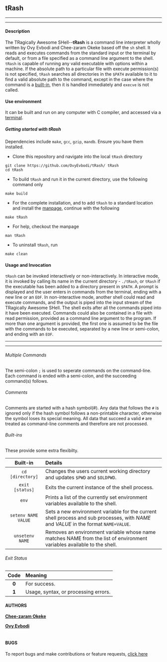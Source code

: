 ## tRash

---

---

#### Description

The TRagically Awesome SHell--**tRash** is a command line interpreter wholly written
by Ovy Evbodi and Chee-zaram Okeke based off the `sh` shell. It reads and executes
commands from the standard input or the terminal by default, or from a file specified
as a command line argument to the shell.
`tRash` is capable of running any valid executable with options within a machine.
If the absolute path to a particular file with execute permission(s) is not specified,
`tRash` searches all directories in the `$PATH` available to it to find a valid
absolute path to the command, except in the case where the command is a <a href="#built-ins">built-in</a>,
then it is handled immediately and `execve` is not called.<br>

#### Use environment

It can be built and run on any computer with C compiler, and accessed via a [terminal](https://ubuntu.com/tutorials/command-line-for-beginners).

##### Getting started with tRash

Dependencies include `make`, `gcc`, `gzip`, `mandb`. Ensure you have them installed.

- Clone this repository and navigate into the local `tRash` directory

```shell
git clone https://github.com/OvyEvbodi/tRash/ tRash
cd tRash
```

- To build `tRash` and run it in the current directory, use the following command only

```shell
make build
```

- For the complete installation, and to add `tRash` to a standard location and install
  the [manpage](https://en.wikipedia.org/wiki/Man_page), continue with the following

```shell
make tRash
```

- For help, checkout the manpage

```shell
man tRash
```

- To uninstall `tRash`, run

```shell
make clean
```

#### Usage and Invocation

`tRash` can be invoked interactively or non-interactively.
In interactive mode, it is invoked by calling its name in the current directory - `./tRash`,
or `tRash` if the executable has been added to a directory present in `$PATH`.
A prompt is displayed and the user enters in commands from the terminal, ending with a new line or an `EOF`.
In non-interactive mode, another shell could read and execute commands, and the output
is piped into the input stream of the TRagically Awesome SHell.
The shell exits after all the commands piped into it have been executed.
Commands could also be contained in a file with read permission, provided as a command line argument to the program.
If more than one argument is provided, the first one is assumed to be the file
with the commands to be executed, separated by a new line or semi-colon, and ending with an `EOF`.

---

---

###### Multiple Commands

The semi-colon `;` is used to seperate commands on the command-line.
Each command is ended with a semi-colon, and the succeeding command(s) follows.

###### Comments

Comments are started with a hash symbol(#). Any data that follows the `#` is ignored
only if the hash symbol follows a non-printable character, otherwise the symbol loses its special meaning.
All data that succeed a valid `#` are treated as command-line comments and therefore are not processed.
<a id="built-in"></a>

###### Built-ins

These provide some extra flexibilty.

|      Built-in       | Details                                                                                                                              |
| :-----------------: | :----------------------------------------------------------------------------------------------------------------------------------- |
|  `cd [directory]`   | Changes the users current working directory and updates `$PWD` and `$OLDPWD`.                                                        |
|   `exit [status]`   | Exits the current instance of the shell process.                                                                                     |
|        `env`        | Prints a list of the currently set environment variables available to the shell.                                                     |
| `setenv NAME VALUE` | Sets a new environment variable for the current shell process and sub processes, with _NAME_ and _VALUE_ in the format `NAME=VALUE`. |
|   `unsetenv NAME`   | Removes an environment variable whose name matches NAME from the list of environment variables available to the shell.               |

###### Exit Status

| Code  | Meaning                              |
| :---: | :----------------------------------- |
| **0** | For success.                         |
| **1** | Usage, syntax, or processing errors. |

#### AUTHORS

[**Chee-zaram Okeke**](https://github.com/chee-zaram)

[**Ovy Evbodi**](https://github.com/OvyEvbodi)
<br><br>

#### BUGS

To report bugs and make contributions or feature requests, [click here](https://github.com/OvyEvbodi/simple_shell/issues)

